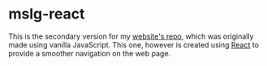 # mslg-react

This is the secondary version for my [website's repo](https://github.com/wendellduos/mslg-web), which was originally made using vanilla JavaScript. This one, however is created using [React](https://react.dev/) to provide a smoother navigation on the web page.
